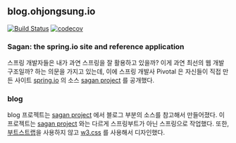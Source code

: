## blog.ohjongsung.io

[![Build Status](https://travis-ci.org/ohjongsung/blog.svg?branch=master)](https://travis-ci.org/ohjongsung/blog)
[![codecov](https://codecov.io/gh/ohjongsung/blog/branch/master/graph/badge.svg)](https://codecov.io/gh/ohjongsung/blog)

### Sagan: the spring.io site and reference application

스프링 개발자들은 내가 과연 스프링을 잘 활용하고 있을까? 이게 과연 최선의 웹 개발 구조일까? 하는 의문을 가지고 있는데, 
이에 스프링 개발사 Pivotal 은  자신들이 직접 만든 사이트 [spring.io](https://spring.io/) 의 소스 [sagan project](https://github.com/spring-io/sagan) 를 공개했다.


### blog

blog 프로젝트는 [sagan project](https://github.com/spring-io/sagan) 에서 블로그 부분의 소스를 참고해서 만들어졌다. 이 프로젝트는 
[sagan project](https://github.com/spring-io/sagan) 와는 다르게 스프링부트가 아닌 스프링으로 작업했다. 또한, 
[부트스트랩](http://bootstrapk.com/)을 사용하지 않고 [w3.css](https://www.w3schools.com/w3css/) 를 사용해서 디자인했다. 
